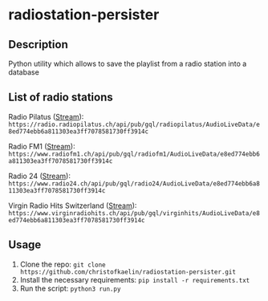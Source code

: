 # radiostation-persister
## Description 
Python utility which allows to save the playlist from a radio station into a database

## List of radio stations
Radio Pilatus ([Stream](https://radiopilatus.ice.infomaniak.ch/pilatus128.mp3)):\
```https://radio.radiopilatus.ch/api/pub/gql/radiopilatus/AudioLiveData/e8ed774ebb6a811303ea3ff7078581730ff3914c```

Radio FM1 ([Stream](https://radiofm1.ice.infomaniak.ch/radiofm1-128.mp3)):\
```https://www.radiofm1.ch/api/pub/gql/radiofm1/AudioLiveData/e8ed774ebb6a811303ea3ff7078581730ff3914c```

Radio 24 ([Stream](https://icecast.radio24.ch/radio24-rc-96-aac)):\
```https://www.radio24.ch/api/pub/gql/radio24/AudioLiveData/e8ed774ebb6a811303ea3ff7078581730ff3914c```

Virgin Radio Hits Switzerland ([Stream](https://icecast.argovia.ch/vhits)):\
```https://www.virginradiohits.ch/api/pub/gql/virginhits/AudioLiveData/e8ed774ebb6a811303ea3ff7078581730ff3914c```

## Usage
1) Clone the repo:
```git clone https://github.com/christofkaelin/radiostation-persister.git```
2) Install the necessary requirements:
```pip install -r requirements.txt```
3) Run the script:
```python3 run.py```
